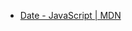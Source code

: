* [Date - JavaScript | MDN](https://developer.mozilla.org/en-US/docs/Web/JavaScript/Reference/Global_Objects/Date)
